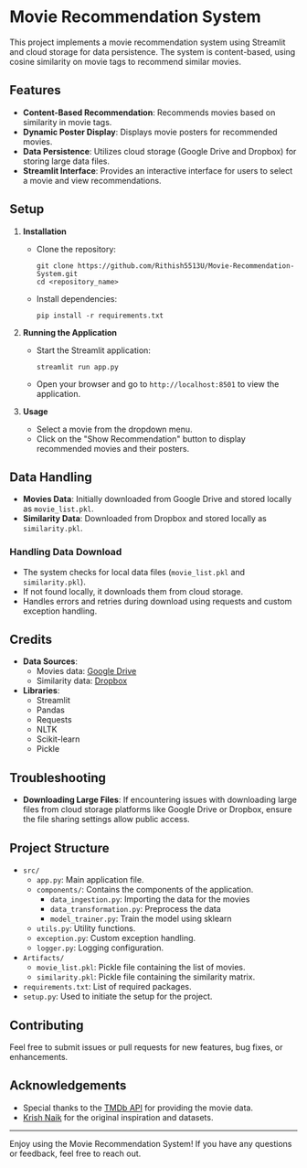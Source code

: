 # Movie Recommendation System

This project implements a movie recommendation system using Streamlit and cloud storage for data persistence. The system is content-based, using cosine similarity on movie tags to recommend similar movies.

## Features

- **Content-Based Recommendation**: Recommends movies based on similarity in movie tags.
- **Dynamic Poster Display**: Displays movie posters for recommended movies.
- **Data Persistence**: Utilizes cloud storage (Google Drive and Dropbox) for storing large data files.
- **Streamlit Interface**: Provides an interactive interface for users to select a movie and view recommendations.

## Setup

1. **Installation**
   - Clone the repository:
     ```
     git clone https://github.com/Rithish5513U/Movie-Recommendation-System.git
     cd <repository_name>
     ```
   - Install dependencies:
     ```
     pip install -r requirements.txt
     ```

2. **Running the Application**
   - Start the Streamlit application:
     ```
     streamlit run app.py
     ```
   - Open your browser and go to `http://localhost:8501` to view the application.

3. **Usage**
   - Select a movie from the dropdown menu.
   - Click on the "Show Recommendation" button to display recommended movies and their posters.

## Data Handling

- **Movies Data**: Initially downloaded from Google Drive and stored locally as `movie_list.pkl`.
- **Similarity Data**: Downloaded from Dropbox and stored locally as `similarity.pkl`.

### Handling Data Download

- The system checks for local data files (`movie_list.pkl` and `similarity.pkl`).
- If not found locally, it downloads them from cloud storage.
- Handles errors and retries during download using requests and custom exception handling.

## Credits

- **Data Sources**: 
  - Movies data: [Google Drive](https://drive.google.com/uc?export=download&id=1uBgqLmgibehSLWi6vNJ7Ydm8bo-4ZLo9)
  - Similarity data: [Dropbox](https://www.dropbox.com/scl/fi/d55bf7gj87wka9mr16ln0/similarity.pkl?rlkey=alu41tgjd89xhc0n8iic15l6j&st=r5f883im&dl=1)
- **Libraries**:
  - Streamlit
  - Pandas
  - Requests
  - NLTK
  - Scikit-learn
  - Pickle

## Troubleshooting

- **Downloading Large Files**: If encountering issues with downloading large files from cloud storage platforms like Google Drive or Dropbox, ensure the file sharing settings allow public access.

## Project Structure

- `src/`
  - `app.py`: Main application file.
  - `components/`: Contains the components of the application.
    - `data_ingestion.py`: Importing the data for the movies
    - `data_transformation.py`: Preprocess the data
    - `model_trainer.py`: Train the model using sklearn
  - `utils.py`: Utility functions.
  - `exception.py`: Custom exception handling.
  - `logger.py`: Logging configuration.
- `Artifacts/`
  - `movie_list.pkl`: Pickle file containing the list of movies.
  - `similarity.pkl`: Pickle file containing the similarity matrix.
- `requirements.txt`: List of required packages.
- `setup.py`: Used to initiate the setup for the project.

## Contributing

Feel free to submit issues or pull requests for new features, bug fixes, or enhancements.

## Acknowledgements

- Special thanks to the [TMDb API](https://www.themoviedb.org/documentation/api) for providing the movie data.
- [Krish Naik](https://github.com/krishnaik06) for the original inspiration and datasets.

---

Enjoy using the Movie Recommendation System! If you have any questions or feedback, feel free to reach out.

